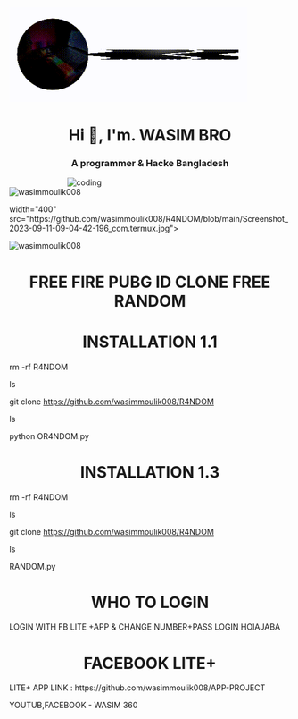 
![logo](https://github.com/wasimmoulik008/wasimmoulik008/blob/main/lv_0_20230712234709.gif)
<h1 align="center">Hi 👋, I'm. WASIM BRO</h1>
<h3 align="center">A programmer & Hacke Bangladesh</h3>
<img align="right" alt="coding" width="400" src="https://media0.giphy.com/media/3og0ILLVvPp8d64Jd6/giphy.gif?cid=6c09b952r45hh8qbpqvibly66ayewkunzvbu10hm8gy6nipz&ep=v1_internal_gif_by_id&rid=giphy.gif&ct=g">
<p align="left"> <img src="https://komarev.com/ghpvc/?username=wasimmoulik008&label=Profile%20views&color=0e75b6&style=flat" alt="wasimmoulik008" /> </p>
width="400" src="https://github.com/wasimmoulik008/R4NDOM/blob/main/Screenshot_2023-09-11-09-04-42-196_com.termux.jpg">
<p align="left"> <img src="https://komarev.com/ghpvc/?username=wasimmoulik008&label=Profile%20views&color=0e75b6&style=flat" alt="wasimmoulik008" /> </p>
<h1 align="center">FREE FIRE PUBG ID CLONE FREE RANDOM</h1>

<h1 align="center">INSTALLATION 1.1</h1>
rm -rf R4NDOM

ls

git clone https://github.com/wasimmoulik008/R4NDOM

ls

python OR4NDOM.py

<h1 align="center">INSTALLATION 1.3</h1>
rm -rf R4NDOM

ls

git clone https://github.com/wasimmoulik008/R4NDOM

ls

RANDOM.py


<h1 align="center">WHO TO LOGIN</h1>
LOGIN WITH FB LITE +APP & CHANGE NUMBER+PASS 
LOGIN HOIAJABA
<h1 align="center">FACEBOOK LITE+</h1>
LITE+ APP LINK : https://github.com/wasimmoulik008/APP-PROJECT

YOUTUB,FACEBOOK - WASIM 360

